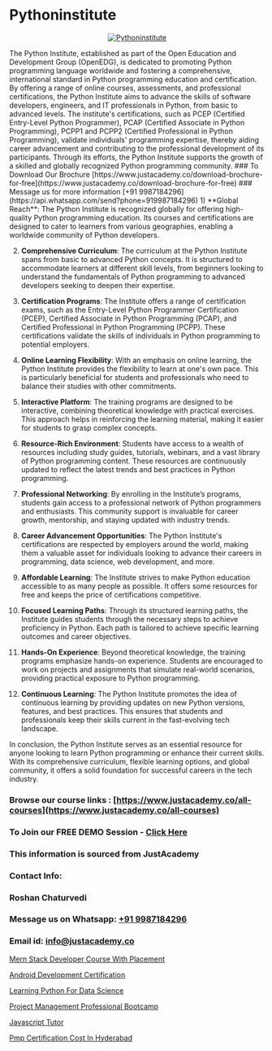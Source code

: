 # Pythoninstitute

<p align="center">
  <a href="https://justacademy.co/course-detail/python-training">
    <img src="https://justacademy.co/storage2/course_image/1709713400_course_image.webp" alt="Pythoninstitute">
  </a>
</p>
The Python Institute, established as part of the Open Education and Development Group (OpenEDG), is dedicated to promoting Python programming language worldwide and fostering a comprehensive, international standard in Python programming education and certification. By offering a range of online courses, assessments, and professional certifications, the Python Institute aims to advance the skills of software developers, engineers, and IT professionals in Python, from basic to advanced levels. The institute's certifications, such as PCEP (Certified Entry-Level Python Programmer), PCAP (Certified Associate in Python Programming), PCPP1 and PCPP2 (Certified Professional in Python Programming), validate individuals' programming expertise, thereby aiding career advancement and contributing to the professional development of its participants. Through its efforts, the Python Institute supports the growth of a skilled and globally recognized Python programming community.
### To Download Our Brochure [https://www.justacademy.co/download-brochure-for-free](https://www.justacademy.co/download-brochure-for-free)
### Message us for more information [+91 9987184296](https://api.whatsapp.com/send?phone=919987184296)
1) **Global Reach**: The Python Institute is recognized globally for offering high-quality Python programming education. Its courses and certifications are designed to cater to learners from various geographies, enabling a worldwide community of Python developers.

2) **Comprehensive Curriculum**: The curriculum at the Python Institute spans from basic to advanced Python concepts. It is structured to accommodate learners at different skill levels, from beginners looking to understand the fundamentals of Python programming to advanced developers seeking to deepen their expertise.

3) **Certification Programs**: The Institute offers a range of certification exams, such as the Entry-Level Python Programmer Certification (PCEP), Certified Associate in Python Programming (PCAP), and Certified Professional in Python Programming (PCPP). These certifications validate the skills of individuals in Python programming to potential employers.

4) **Online Learning Flexibility**: With an emphasis on online learning, the Python Institute provides the flexibility to learn at one's own pace. This is particularly beneficial for students and professionals who need to balance their studies with other commitments.

5) **Interactive Platform**: The training programs are designed to be interactive, combining theoretical knowledge with practical exercises. This approach helps in reinforcing the learning material, making it easier for students to grasp complex concepts.

6) **Resource-Rich Environment**: Students have access to a wealth of resources including study guides, tutorials, webinars, and a vast library of Python programming content. These resources are continuously updated to reflect the latest trends and best practices in Python programming.

7) **Professional Networking**: By enrolling in the Institute’s programs, students gain access to a professional network of Python programmers and enthusiasts. This community support is invaluable for career growth, mentorship, and staying updated with industry trends.

8) **Career Advancement Opportunities**: The Python Institute's certifications are respected by employers around the world, making them a valuable asset for individuals looking to advance their careers in programming, data science, web development, and more.

9) **Affordable Learning**: The Institute strives to make Python education accessible to as many people as possible. It offers some resources for free and keeps the price of certifications competitive.

10) **Focused Learning Paths**: Through its structured learning paths, the Institute guides students through the necessary steps to achieve proficiency in Python. Each path is tailored to achieve specific learning outcomes and career objectives.

11) **Hands-On Experience**: Beyond theoretical knowledge, the training programs emphasize hands-on experience. Students are encouraged to work on projects and assignments that simulate real-world scenarios, providing practical exposure to Python programming.

12) **Continuous Learning**: The Python Institute promotes the idea of continuous learning by providing updates on new Python versions, features, and best practices. This ensures that students and professionals keep their skills current in the fast-evolving tech landscape.

In conclusion, the Python Institute serves as an essential resource for anyone looking to learn Python programming or enhance their current skills. With its comprehensive curriculum, flexible learning options, and global community, it offers a solid foundation for successful careers in the tech industry.

### Browse our course links : [https://www.justacademy.co/all-courses](https://www.justacademy.co/all-courses) 
### To Join our FREE DEMO Session - [Click Here](https://www.justacademy.co/register-for-course-demo)


### This information is sourced from JustAcademy
### Contact Info:
### Roshan Chaturvedi
### Message us on Whatsapp: [+91 9987184296](https://api.whatsapp.com/send?phone=919987184296)
### Email id: [info@justacademy.co](mailto:info@justacademy.co)
                
[Mern Stack Developer Course With Placement](https://www.linkedin.com/pulse/mern-stack-developer-course-placement-justacademy-chandigarh-rw5be/)

[Android Development Certification](https://www.linkedin.com/pulse/android-development-certification-justacademy-delhi-h7ifc/)

[Learning Python For Data Science](https://medium.com/@ranepooja/learning-python-for-data-science-8d41f8bd65ac)

[Project Management Professional Bootcamp](https://medium.com/@justacademytraining/project-management-professional-bootcamp-f3252ef26b37)

[Javascript Tutor](https://justacademyin.github.io/justacademy/javascript-tutor)

[Pmp Certification Cost In Hyderabad](https://justacademyin.github.io/justacademy/pmp-certification-cost-in-hyderabad)

